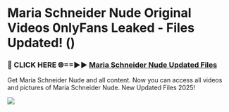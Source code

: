 # Maria Schneider Nude Original Videos 0nlyFans Leaked - Files Updated! ()

<h3>🔴 CLICK HERE 🌐==►► <a href="https://tinyurl.com/2p9ay9w9" rel="nofollow">Maria Schneider Nude Updated Files</a></h3>

Get Maria Schneider Nude and all content. Now you can access all videos and pictures of Maria Schneider Nude. New Updated Files 2025!

[![](https://i.imgur.com/KQgVmj3.gif)](https://tinyurl.com/2p9ay9w9)
